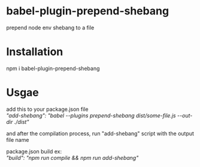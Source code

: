 # babel-plugin-prepend-shebang

prepend node env shebang to a file

# Installation

npm i babel-plugin-prepend-shebang

# Usgae

add this to your package.json file\
<em>"add-shebang": "babel --plugins prepend-shebang dist/some-file.js --out-dir ./dist"</em>

and after the compilation process, run "add-shebang" script with the output file name

package.json build ex:\
<em>"build": "npm run compile && npm run add-shebang"</em>
